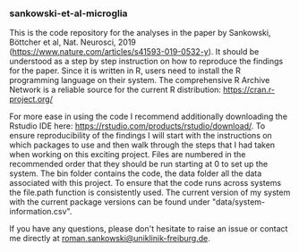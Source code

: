 ### sankowski-et-al-microglia
This is the code repository for the analyses in the paper by Sankowski, Böttcher et al, Nat. Neurosci, 2019 (https://www.nature.com/articles/s41593-019-0532-y).
It should be understood as a step by step instruction on how to reproduce the findings for the paper. Since it is written in R, users need 
to install the R programming language on their system. The comprehensive R Archive Network is a reliable source for the current R distribution:
https://cran.r-project.org/

For more ease in using the code I recommend additionally downloading the Rstudio IDE here: https://rstudio.com/products/rstudio/download/. 
To ensure reproducibility of the findings I will start with the instructions on which packages to use and then walk through the steps that I had 
taken when working on this exciting project. Files are numbered in the recommended order that they should be run starting at 0 to set up the system.
The bin folder contains the code, the data folder all the data associated with this project. To ensure that the code runs across systems the file.path 
function is consistently used. The current version of my system with the current package versions can be found under "data/system-information.csv".

If you have any questions, please don't hesitate to raise an issue or contact me directly at roman.sankowski@uniklinik-freiburg.de.


